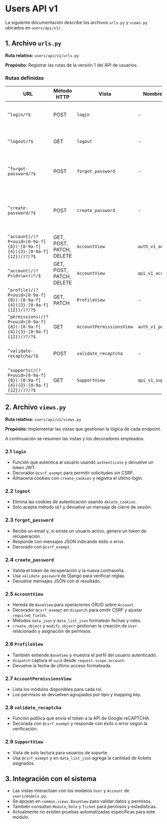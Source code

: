 # Users API v1

La siguiente documentación describe los archivos `urls.py` y `views.py` ubicados en `users/api/v1/`.

## 1. Archivo `urls.py`

**Ruta relativa:** `users/api/v1/urls.py`

**Propósito:** Registrar las rutas de la versión 1 del API de usuarios.

### Rutas definidas

| URL | Método HTTP | Vista | Nombre de URL | Descripción |
| --- | --- | --- | --- | --- |
| `^login/?$` | POST | `login` | - | Autenticación de un usuario y generación de tokens. |
| `^logout/?$` | GET | `logout` | - | Cierre de sesión y eliminación de cookies. |
| `^forgot-password/?$` | POST | `forgot_password` | - | Envía email con enlace para restablecer contraseña. |
| `^create-password/?$` | POST | `create_password` | - | Define una nueva contraseña a partir del token enviado por email. |
| `^account(/(?P<uuid>[0-9a-f]{8}(-[0-9a-f]{4}){3}-[0-9a-f]{12})/)?/?$` | GET, POST, PATCH, DELETE | `AccountView` | `auth_v1_account` | Gestión de cuentas de usuario. |
| `^account(/(?P<id>\w+))?/$` | GET, POST, PATCH, DELETE | `AccountView` | `api_v1_account_edit` | Edición por identificador numérico. |
| `^profile(/(?P<uuid>[0-9a-f]{8}(-[0-9a-f]{4}){3}-[0-9a-f]{12})/)?/?$` | GET, PATCH | `ProfileView` | - | Perfil del usuario autenticado. |
| `^permissions(/(?P<uuid>[0-9a-f]{8}(-[0-9a-f]{4}){3}-[0-9a-f]{12})/)?/?$` | GET | `AccountPermissionsView` | `auth_v1_permissions` | Consulta de permisos disponibles por rol. |
| `^validate-recaptcha/?$` | POST | `validate_recaptcha` | - | Valida el token de reCAPTCHA de Google. |
| `^supports(/(?P<uuid>[0-9a-f]{8}(-[0-9a-f]{4}){3}-[0-9a-f]{12})/)?/?$` | GET | `SupportView` | `api_v1_support` | Listado de usuarios con rol de soporte. |

## 2. Archivo `views.py`

**Ruta relativa:** `users/api/v1/views.py`

**Propósito:** Implementar las vistas que gestionan la lógica de cada endpoint.

A continuación se resumen las vistas y los decoradores empleados.

### 2.1 `login`
- Función que autentica al usuario usando `authenticate` y devuelve un token JWT.
- Decorador `@csrf_exempt` para permitir solicitudes sin CSRF.
- Almacena cookies con `create_cookies` y registra el último login.

### 2.2 `logout`
- Elimina las cookies de autenticación usando `delete_cookies`.
- Solo acepta método `GET` y devuelve un mensaje de cierre de sesión.

### 2.3 `forgot_password`
- Recibe un email y, si existe un usuario activo, genera un token de recuperación.
- Responde con mensajes JSON indicando éxito o error.
- Decorado con `@csrf_exempt`.

### 2.4 `create_password`
- Valida el token de recuperación y la nueva contraseña.
- Usa `validate_password` de Django para verificar reglas.
- Devuelve mensajes JSON con el resultado.

### 2.5 `AccountView`
- Hereda de `BaseView` para operaciones CRUD sobre `Account`.
- Decorador `@csrf_exempt` en `dispatch` para omitir CSRF y ajustar `required_fields`.
- Métodos `data_json` y `data_list_json` formatean fechas y roles.
- `create_object` y `modify_object` gestionan la creación de `User` relacionado y asignación de permisos.

### 2.6 `ProfileView`
- También extiende `BaseView` y muestra el perfil del usuario autenticado.
- `dispatch` captura el `uuid` desde `request.scope.account`.
- Devuelve la fecha de último acceso formateada.

### 2.7 `AccountPermissionsView`
- Lista los módulos disponibles para cada rol.
- Los permisos se devuelven agrupados por tipo y mapping key.

### 2.8 `validate_recaptcha`
- Función pública que envía el token a la API de Google reCAPTCHA.
- Decorada con `@csrf_exempt` y responde con éxito o error según la verificación.

### 2.9 `SupportView`
- Vista de solo lectura para usuarios de soporte.
- Usa `@csrf_exempt` y en `data_list_json` agrega la cantidad de tickets asignados.

## 3. Integración con el sistema
- Las vistas interactúan con los modelos `User` y `Account` de `users/models.py`.
- Se apoyan en `common.views.BaseView` para validar datos y permisos.
- También consultan `Module`, `Role` y `Ticket` para permisos y estadísticas.
- Actualmente no existen pruebas automatizadas específicas para este módulo.
